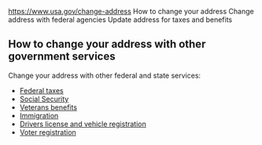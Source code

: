 

https://www.usa.gov/change-address
How to change your address
Change address with federal agencies
Update address for taxes and benefits

**How to change your address with other government services**
-------------------------------------------------------------

Change your address with other federal and state services:

* [Federal taxes](https://www.irs.gov/faqs/irs-procedures/address-changes)
* [Social Security](https://www.ssa.gov/personal-record/update-contact-information)
* [Veterans benefits](https://www.va.gov/resources/change-your-address-on-file-with-va/)
* [Immigration](https://www.uscis.gov/addresschange)
* [Drivers license and vehicle registration](https://www.usa.gov/state-motor-vehicle-services)
* [Voter registration](https://www.usa.gov/state-election-office)
